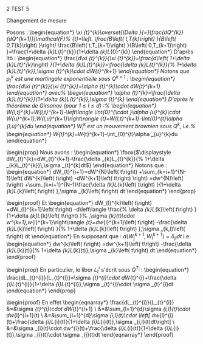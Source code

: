 
2 TEST
5

Changement de mesure

Posons : 
\begin{equation*}
\xi _{t}^{k}\overset{\Delta }{=}\frac{dQ^{k}}{dQ^{k+1}}|\mathcal{F}%
_{t}=\left. \frac{B\left( t,T_{k}\right) }{B\left( 0,T_{k}\right) }\right/ 
\frac{B\left( t,T_{k+1}\right) }{B\left( 0,T_{k+1}\right) }=\frac{1+\delta
_{k}L_{t}^{k}}{1+\delta _{k}L_{0}^{k}}
\end{equation*}
D'après Itô : 
\begin{equation*}
\frac{d\xi _{t}^{k}}{\xi _{t}^{k}}=\frac{d\left( 1+\delta
_{k}L_{t}^{k}\right) }{1+\delta _{k}L_{t}^{k}}=\frac{\delta _{k}L_{t}^{k}}{%
1+\delta _{k}L_{t}^{k}}\,\sigma _{t}^{k}\cdot dW_{t}^{k+1}
\end{equation*}
Notons que $\rho _{t}^{k}$ est une martingale exponentielle sous $Q^{k+1}$ : 
\begin{equation*}
\frac{d\xi _{t}^{k}}{\xi _{t}^{k}}=\alpha _{t}^{k}\cdot dW_{t}^{k+1}
\end{equation*}
avec%
\begin{equation*}
\alpha _{t}^{k}=\frac{\delta _{k}L_{t}^{k}}{1+\delta _{k}L_{t}^{k}}\,\sigma
_{t}^{k}
\end{equation*}
D'après le théorème de Girsanov (pour $1\leq l\leq d$) :%
\begin{equation*}
W_{l,t}^{k}=W_{l,t}^{k+1}-\left\langle \int_{0}^{\cdot }\alpha _{u}^{k}\cdot
W_{u}^{k+1},W_{l,u}^{k+1}\right\rangle _{t}=W_{l,t}^{k+1}-\int_{0}^{t}\alpha
_{l,u}^{k}du
\end{equation*}
$W_{l}^{k}$ est un mouvement brownien sous $Q^{k}$, i.e.%
\begin{equation*}
W_{t}^{k}=W_{t}^{k+1}-\int_{0}^{t}\alpha _{u}^{k}du
\end{equation*}

\begin{prop}
Nous avons :
\begin{equation*}
\fbox{$\displaystyle dW_{t}^{k}=dW_{t}^{k+1}-\frac{\delta _{k}L_{t}^{k}}{%
1+\delta _{k}L_{t}^{k}}\,\sigma _{t}^{k}dt$}
\end{equation*}
Notons que : 
\begin{equation*}
dW_{t}^{i+1}=dW^{N}\left( t\right) +\sum_{k=i+1}^{N-1}\left( dW^{k}\left(
t\right) -dW^{k+1}\left( t\right) \right) =dw^{N}\left( t\right)
+\sum_{k=i+1}^{N-1}\frac{\delta _{k}L_{k}\left( t\right) }{1+\delta
_{k}L_{k}\left( t\right) }\,\sigma _{k}\left( t\right) dt
\end{equation*}
\end{prop}

\begin{proof}
Et 
\begin{equation*}
dW_{l}^{k}\left( t\right) =dW_{l}^{k+1}\left( t\right) -d\left\langle \frac{%
\delta _{k}L_{k}\left( t\right) }{1+\delta _{k}L_{k}\left( t\right) }%
\,\sigma _{k}(t)\cdot w^{k+1},w_{l}^{k+1}\right\rangle
_{t}=dw_{l}^{k+1}\left( t\right) -\frac{\delta _{k}L_{k}\left( t\right) }{%
1+\delta _{k}L_{k}\left( t\right) }\,\sigma _{k,l}\left( t\right) dt
\end{equation*}
En supposant que : $d\left\langle W_{j}^{k+1},W_{l}^{k+1}\right\rangle
=\delta _{jl}dt$ i.e. 
\begin{equation*}
dw^{k}\left( t\right) =dw^{k+1}\left( t\right) -\frac{\delta _{k}L_{k}(t)}{%
1+\delta _{k}L_{k}(t)}\,\sigma _{k}\left( t\right) dt
\end{equation*}
\end{proof}

\begin{prop}
En particulier, le libor $L_{t}^{i}$ s'écrit sous $Q^{T_{i}}$ : 
\begin{equation*}
\frac{dL_{t}^{i}}{L_{t}^{i}}=\sigma _{t}^{i}\cdot dW_{t}^{i}+\frac{\delta
_{i}L_{t}^{i}}{1+\delta _{i}L_{t}^{i}}\,\sigma _{t}^{i}\cdot \sigma
_{t}^{i}dt
\end{equation*}
\end{prop}

\begin{proof}
En effet
\begin{eqnarray*}
\frac{dL_{t}^{i}}{L_{t}^{i}} &=&\sigma _{t}^{i}\cdot dW_{t}^{i+1} \\
&=&\sum_{l=1}^{d}\sigma _{i,l}(t)\cdot dw_{l}^{i+1}(t) \\
&=&\sum_{l=1}^{d}\sigma _{i,l}(t)\cdot \left[ dw_{l}^{i}(t)+\frac{\delta
_{i}L_{i}(t)}{1+\delta _{i}L_{i}(t)}\,\sigma _{i,l}(t)dt\right]  \\
&=&\sigma _{i}(t)\cdot dw^{i}(t)+\frac{\delta _{i}L_{i}(t)}{1+\delta
_{i}L_{i}(t)}\,\sigma _{i}(t)\cdot \sigma _{i}(t)dt
\end{eqnarray*}
\end{proof}
